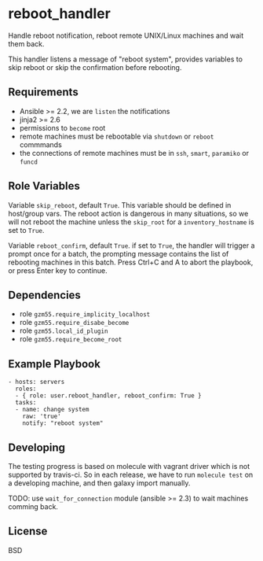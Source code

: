reboot_handler
==============

Handle reboot notification, reboot remote UNIX/Linux machines and wait them back.

This handler listens a message of "reboot system",
provides variables to skip reboot or skip the confirmation before rebooting.

Requirements
------------

* Ansible >= 2.2, we are `listen` the notifications
* jinja2 >= 2.6
* permissions to `become` root
* remote machines must be rebootable via `shutdown` or `reboot` commmands
* the connections of remote machines must be in `ssh`, `smart`, `paramiko` or `funcd`

Role Variables
--------------

Variable `skip_reboot`, default `True`.
This variable should be defined in host/group vars.
The reboot action is dangerous in many situations,
so we will not reboot the machine unless the `skip_root` for a `inventory_hostname` is set to `True`.

Variable `reboot_confirm`, default `True`.
if set to `True`, the handler will trigger a prompt once for a batch,
the prompting message contains the list of rebooting machines in this batch.
Press Ctrl+C and A to abort the playbook, or press Enter key to continue.

Dependencies
------------

* role `gzm55.require_implicity_localhost`
* role `gzm55.require_disabe_become`
* role `gzm55.local_id_plugin`
* role `gzm55.require_become_root`

Example Playbook
----------------

    - hosts: servers
      roles:
      - { role: user.reboot_handler, reboot_confirm: True }
      tasks:
      - name: change system
        raw: 'true'
        notify: "reboot system"

Developing
----------

The testing progress is based on molecule with vagrant driver which is
not supported by travis-ci.
So in each release, we have to run `molecule test` on a developing machine,
and then galaxy import manually.

TODO: use `wait_for_connection` module (ansible >= 2.3) to wait machines comming back.

License
-------

BSD
